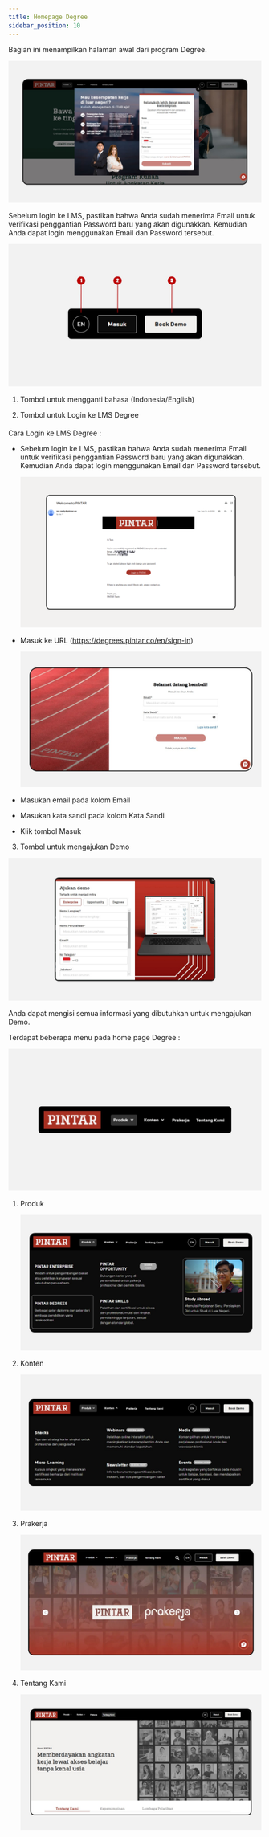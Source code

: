 ```yaml
---
title: Homepage Degree
sidebar_position: 10
---
```

Bagian ini menampilkan halaman awal dari program Degree.

![](/img/homepage-degree.jpg)

Sebelum login ke LMS, pastikan bahwa Anda sudah menerima Email untuk verifikasi penggantian Password baru yang akan digunakkan. Kemudian Anda dapat login menggunakan Email dan Password tersebut.

![](/img/homepage-degree-3.jpg)

1. Tombol untuk mengganti bahasa (Indonesia/English)

2. Tombol untuk Login ke LMS Degree

#### 
Cara Login ke LMS Degree :

* Sebelum login ke LMS, pastikan bahwa Anda sudah menerima Email untuk verifikasi penggantian Password baru yang akan digunakkan. Kemudian Anda dapat login menggunakan Email dan Password tersebut.

  ![](/img/Enterprise-LMS-Login_1.3.png)
* Masuk ke URL (<https://degrees.pintar.co/en/sign-in>) 

  ![](/img/homepage-degree-9.jpg)
* Masukan email pada kolom Email
* Masukan kata sandi pada kolom Kata Sandi
* Klik tombol Masuk


3. Tombol untuk mengajukan Demo

![](/img/homepage-degree-10.jpg)

Anda dapat mengisi semua informasi yang dibutuhkan untuk mengajukan Demo.



Terdapat beberapa menu pada home page Degree :

![](/img/homepage-degree-2.jpg)

1. Produk

   ![](/img/homepage-degree-4.jpg)
2. Konten

   ![](/img/homepage-degree-5.jpg)
3. Prakerja

   ![](/img/homepage-degree-6.jpg)
4. Tentang Kami

   ![](/img/homepage-degree-7.jpg)

